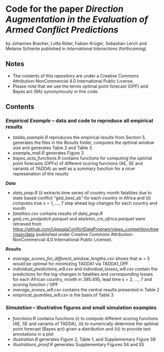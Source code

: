 # Code for the paper _Direction Augmentation in the Evaluation of Armed Conflict Predictions_

by Johannes Bracher, Lotta Rüter, Fabian Krüger, Sebastian Lerch and Melanie Schienle published in _International Interactions_ (forthcoming)

## Notes

+ The contents of this repository are under a Creative Commons Attribution-NonCommercial 4.0 International Public License.
+ Please note that we use the terms optimal point forecast (OPF) and Bayes act (BA) synonymously in this code.

## Contents

### **_Empirical Example_** – data and code to reproduce all empirical results
+ _tadda_example.R_ reproduces the empirical results from Section 5, generates the files in the _Results_ folder, computes the optimal window size and generates Table 2 and Table 3
+ _example_mali.R_ generates Figure 3
+ _bayes_acts_functions.R_ contains functions for computing the optimal point forecasts (OPFs) of different scoring functions (AE, SE and variants of TADDA) as well as a summary function for a nicer represenation of the results

**_Data_**
+ _data_prep.R_ (i) extracts time series of country month fatalities due to state based conflict "ged_best_sb" for each country in Africa and (ii) computes true s = 1, ..., 7 step ahead log-changes for each country and month
+ _fatalities.csv_ contains results of _data_prep.R_
+ _ged_cm_postpatch.parquet_ and _skeleton_cm_africa.parquet_ were retrieved from https://github.com/UppsalaConflictDataProgram/views_competition/tree/main/data (published under Creative Commons Attribution-NonCommercial 4.0 International Public License).

**_Results_**
+ _average_scores_for_different_window_lengths.csv_ shows that w = 5 would be optimal for minimizing TADDA1 via TADDA1_OPF
+ _individual_predictions_w9.csv_ and _individual_losses_w9.csv_ contain the predictions for the log-changes in fatalities and corresponding losses for each African country, month in 395:495, lead time s = 2, ..., 7 and scoring function / OPF
+ _average_scores_w9.csv_ contains the central results presented in Table 2
+ _empirical_quantiles_w9.csv_ is the basis of Table 3

### **_Simulation_** – illustrative figures and small simulation examples
+ _functions.R_ contains functions (i) to compute different scoring functions (AE, SE and variants of TADDA), (ii) to numerically determine the optimal point forecast (Bayes act) given a distribution and (iii) to provide text annotations in a plot
+ _illustration.R_ generates Figure 2, Table 1, and Supplementary Figure S6
+ _illustrations_proof.R_ generates Supplementary Figures S4 and S5
